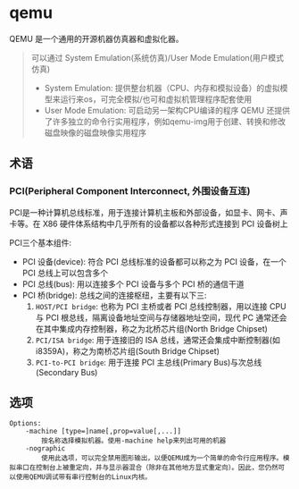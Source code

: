 # qemu
QEMU 是一个通用的开源机器仿真器和虚拟化器。
> 可以通过 System Emulation(系统仿真)/User Mode Emulation(用户模式仿真)
> - System Emulation: 提供整台机器（CPU、内存和模拟设备）的虚拟模型来运行来os，可完全模拟/也可和虚拟机管理程序配套使用
> - User Mode Emulation: 可启动另一架构CPU编译的程序
> QEMU 还提供了许多独立的命令行实用程序，例如qemu-img用于创建、转换和修改磁盘映像的磁盘映像实用程序

## 术语

### PCI(Peripheral Component Interconnect, 外围设备互连)

PCI是一种计算机总线标准，用于连接计算机主板和外部设备，如显卡、网卡、声卡等。在 X86 硬件体系结构中几乎所有的设备都以各种形式连接到 PCI 设备树上

PCI三个基本组件:
- PCI 设备(device): 符合 PCI 总线标准的设备都可以称之为 PCI 设备，在一个 PCI 总线上可以包含多个 
- PCI 总线(bus): 用以连接多个 PCI 设备与多个 PCI 桥的通信干道
- PCI 桥(bridge): 总线之间的连接枢纽，主要有以下三:
    1. `HOST/PCI bridge`: 也称为 PCI 主桥或者 PCI 总线控制器，用以连接 CPU 与 PCI 根总线，隔离设备地址空间与存储器地址空间，现代 PC 通常还会在其中集成内存控制器，称之为北桥芯片组(North Bridge Chipset)
    2. `PCI/ISA bridge`: 用于连接旧的 ISA 总线，通常还会集成中断控制器(如 i8359A)，称之为南桥芯片组(South Bridge Chipset)
    3. `PCI-to-PCI bridge`: 用于连接 PCI 主总线(Primary Bus)与次总线(Secondary Bus)

## 选项

```
Options:
    -machine [type=]name[,prop=value[,...]]
        按名称选择模拟机器。使用-machine help来列出可用的机器
    -nographic
        使用此选项，可以完全禁用图形输出，以便QEMU成为一个简单的命令行应用程序。模拟串口在控制台上被重定向，并与显示器混合（除非在其他地方显式重定向）。因此，您仍然可以使用QEMU调试带有串行控制台的Linux内核。
```